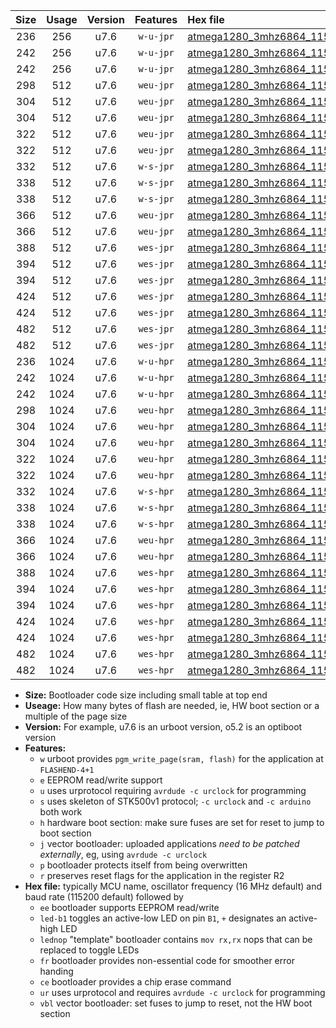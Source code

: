 |Size|Usage|Version|Features|Hex file|
|:-:|:-:|:-:|:-:|:--|
|236|256|u7.6|`w-u-jpr`|[atmega1280_3mhz6864_115200bps_ur_vbl.hex](https://raw.githubusercontent.com/stefanrueger/urboot/main//atmega1280_3mhz6864_115200bps_ur_vbl.hex)|
|242|256|u7.6|`w-u-jpr`|[atmega1280_3mhz6864_115200bps_led+b7_ur_vbl.hex](https://raw.githubusercontent.com/stefanrueger/urboot/main//atmega1280_3mhz6864_115200bps_led+b7_ur_vbl.hex)|
|242|256|u7.6|`w-u-jpr`|[atmega1280_3mhz6864_115200bps_lednop_ur_vbl.hex](https://raw.githubusercontent.com/stefanrueger/urboot/main//atmega1280_3mhz6864_115200bps_lednop_ur_vbl.hex)|
|298|512|u7.6|`weu-jpr`|[atmega1280_3mhz6864_115200bps_ee_ur_vbl.hex](https://raw.githubusercontent.com/stefanrueger/urboot/main//atmega1280_3mhz6864_115200bps_ee_ur_vbl.hex)|
|304|512|u7.6|`weu-jpr`|[atmega1280_3mhz6864_115200bps_ee_led+b7_ur_vbl.hex](https://raw.githubusercontent.com/stefanrueger/urboot/main//atmega1280_3mhz6864_115200bps_ee_led+b7_ur_vbl.hex)|
|304|512|u7.6|`weu-jpr`|[atmega1280_3mhz6864_115200bps_ee_lednop_ur_vbl.hex](https://raw.githubusercontent.com/stefanrueger/urboot/main//atmega1280_3mhz6864_115200bps_ee_lednop_ur_vbl.hex)|
|322|512|u7.6|`weu-jpr`|[atmega1280_3mhz6864_115200bps_ee_led+b7_fr_ur_vbl.hex](https://raw.githubusercontent.com/stefanrueger/urboot/main//atmega1280_3mhz6864_115200bps_ee_led+b7_fr_ur_vbl.hex)|
|322|512|u7.6|`weu-jpr`|[atmega1280_3mhz6864_115200bps_ee_lednop_fr_ur_vbl.hex](https://raw.githubusercontent.com/stefanrueger/urboot/main//atmega1280_3mhz6864_115200bps_ee_lednop_fr_ur_vbl.hex)|
|332|512|u7.6|`w-s-jpr`|[atmega1280_3mhz6864_115200bps_vbl.hex](https://raw.githubusercontent.com/stefanrueger/urboot/main//atmega1280_3mhz6864_115200bps_vbl.hex)|
|338|512|u7.6|`w-s-jpr`|[atmega1280_3mhz6864_115200bps_led+b7_vbl.hex](https://raw.githubusercontent.com/stefanrueger/urboot/main//atmega1280_3mhz6864_115200bps_led+b7_vbl.hex)|
|338|512|u7.6|`w-s-jpr`|[atmega1280_3mhz6864_115200bps_lednop_vbl.hex](https://raw.githubusercontent.com/stefanrueger/urboot/main//atmega1280_3mhz6864_115200bps_lednop_vbl.hex)|
|366|512|u7.6|`weu-jpr`|[atmega1280_3mhz6864_115200bps_ee_led+b7_fr_ce_ur_vbl.hex](https://raw.githubusercontent.com/stefanrueger/urboot/main//atmega1280_3mhz6864_115200bps_ee_led+b7_fr_ce_ur_vbl.hex)|
|366|512|u7.6|`weu-jpr`|[atmega1280_3mhz6864_115200bps_ee_lednop_fr_ce_ur_vbl.hex](https://raw.githubusercontent.com/stefanrueger/urboot/main//atmega1280_3mhz6864_115200bps_ee_lednop_fr_ce_ur_vbl.hex)|
|388|512|u7.6|`wes-jpr`|[atmega1280_3mhz6864_115200bps_ee_vbl.hex](https://raw.githubusercontent.com/stefanrueger/urboot/main//atmega1280_3mhz6864_115200bps_ee_vbl.hex)|
|394|512|u7.6|`wes-jpr`|[atmega1280_3mhz6864_115200bps_ee_led+b7_vbl.hex](https://raw.githubusercontent.com/stefanrueger/urboot/main//atmega1280_3mhz6864_115200bps_ee_led+b7_vbl.hex)|
|394|512|u7.6|`wes-jpr`|[atmega1280_3mhz6864_115200bps_ee_lednop_vbl.hex](https://raw.githubusercontent.com/stefanrueger/urboot/main//atmega1280_3mhz6864_115200bps_ee_lednop_vbl.hex)|
|424|512|u7.6|`wes-jpr`|[atmega1280_3mhz6864_115200bps_ee_led+b7_fr_vbl.hex](https://raw.githubusercontent.com/stefanrueger/urboot/main//atmega1280_3mhz6864_115200bps_ee_led+b7_fr_vbl.hex)|
|424|512|u7.6|`wes-jpr`|[atmega1280_3mhz6864_115200bps_ee_lednop_fr_vbl.hex](https://raw.githubusercontent.com/stefanrueger/urboot/main//atmega1280_3mhz6864_115200bps_ee_lednop_fr_vbl.hex)|
|482|512|u7.6|`wes-jpr`|[atmega1280_3mhz6864_115200bps_ee_led+b7_fr_ce_vbl.hex](https://raw.githubusercontent.com/stefanrueger/urboot/main//atmega1280_3mhz6864_115200bps_ee_led+b7_fr_ce_vbl.hex)|
|482|512|u7.6|`wes-jpr`|[atmega1280_3mhz6864_115200bps_ee_lednop_fr_ce_vbl.hex](https://raw.githubusercontent.com/stefanrueger/urboot/main//atmega1280_3mhz6864_115200bps_ee_lednop_fr_ce_vbl.hex)|
|236|1024|u7.6|`w-u-hpr`|[atmega1280_3mhz6864_115200bps_ur.hex](https://raw.githubusercontent.com/stefanrueger/urboot/main//atmega1280_3mhz6864_115200bps_ur.hex)|
|242|1024|u7.6|`w-u-hpr`|[atmega1280_3mhz6864_115200bps_led+b7_ur.hex](https://raw.githubusercontent.com/stefanrueger/urboot/main//atmega1280_3mhz6864_115200bps_led+b7_ur.hex)|
|242|1024|u7.6|`w-u-hpr`|[atmega1280_3mhz6864_115200bps_lednop_ur.hex](https://raw.githubusercontent.com/stefanrueger/urboot/main//atmega1280_3mhz6864_115200bps_lednop_ur.hex)|
|298|1024|u7.6|`weu-hpr`|[atmega1280_3mhz6864_115200bps_ee_ur.hex](https://raw.githubusercontent.com/stefanrueger/urboot/main//atmega1280_3mhz6864_115200bps_ee_ur.hex)|
|304|1024|u7.6|`weu-hpr`|[atmega1280_3mhz6864_115200bps_ee_led+b7_ur.hex](https://raw.githubusercontent.com/stefanrueger/urboot/main//atmega1280_3mhz6864_115200bps_ee_led+b7_ur.hex)|
|304|1024|u7.6|`weu-hpr`|[atmega1280_3mhz6864_115200bps_ee_lednop_ur.hex](https://raw.githubusercontent.com/stefanrueger/urboot/main//atmega1280_3mhz6864_115200bps_ee_lednop_ur.hex)|
|322|1024|u7.6|`weu-hpr`|[atmega1280_3mhz6864_115200bps_ee_led+b7_fr_ur.hex](https://raw.githubusercontent.com/stefanrueger/urboot/main//atmega1280_3mhz6864_115200bps_ee_led+b7_fr_ur.hex)|
|322|1024|u7.6|`weu-hpr`|[atmega1280_3mhz6864_115200bps_ee_lednop_fr_ur.hex](https://raw.githubusercontent.com/stefanrueger/urboot/main//atmega1280_3mhz6864_115200bps_ee_lednop_fr_ur.hex)|
|332|1024|u7.6|`w-s-hpr`|[atmega1280_3mhz6864_115200bps.hex](https://raw.githubusercontent.com/stefanrueger/urboot/main//atmega1280_3mhz6864_115200bps.hex)|
|338|1024|u7.6|`w-s-hpr`|[atmega1280_3mhz6864_115200bps_led+b7.hex](https://raw.githubusercontent.com/stefanrueger/urboot/main//atmega1280_3mhz6864_115200bps_led+b7.hex)|
|338|1024|u7.6|`w-s-hpr`|[atmega1280_3mhz6864_115200bps_lednop.hex](https://raw.githubusercontent.com/stefanrueger/urboot/main//atmega1280_3mhz6864_115200bps_lednop.hex)|
|366|1024|u7.6|`weu-hpr`|[atmega1280_3mhz6864_115200bps_ee_led+b7_fr_ce_ur.hex](https://raw.githubusercontent.com/stefanrueger/urboot/main//atmega1280_3mhz6864_115200bps_ee_led+b7_fr_ce_ur.hex)|
|366|1024|u7.6|`weu-hpr`|[atmega1280_3mhz6864_115200bps_ee_lednop_fr_ce_ur.hex](https://raw.githubusercontent.com/stefanrueger/urboot/main//atmega1280_3mhz6864_115200bps_ee_lednop_fr_ce_ur.hex)|
|388|1024|u7.6|`wes-hpr`|[atmega1280_3mhz6864_115200bps_ee.hex](https://raw.githubusercontent.com/stefanrueger/urboot/main//atmega1280_3mhz6864_115200bps_ee.hex)|
|394|1024|u7.6|`wes-hpr`|[atmega1280_3mhz6864_115200bps_ee_led+b7.hex](https://raw.githubusercontent.com/stefanrueger/urboot/main//atmega1280_3mhz6864_115200bps_ee_led+b7.hex)|
|394|1024|u7.6|`wes-hpr`|[atmega1280_3mhz6864_115200bps_ee_lednop.hex](https://raw.githubusercontent.com/stefanrueger/urboot/main//atmega1280_3mhz6864_115200bps_ee_lednop.hex)|
|424|1024|u7.6|`wes-hpr`|[atmega1280_3mhz6864_115200bps_ee_led+b7_fr.hex](https://raw.githubusercontent.com/stefanrueger/urboot/main//atmega1280_3mhz6864_115200bps_ee_led+b7_fr.hex)|
|424|1024|u7.6|`wes-hpr`|[atmega1280_3mhz6864_115200bps_ee_lednop_fr.hex](https://raw.githubusercontent.com/stefanrueger/urboot/main//atmega1280_3mhz6864_115200bps_ee_lednop_fr.hex)|
|482|1024|u7.6|`wes-hpr`|[atmega1280_3mhz6864_115200bps_ee_led+b7_fr_ce.hex](https://raw.githubusercontent.com/stefanrueger/urboot/main//atmega1280_3mhz6864_115200bps_ee_led+b7_fr_ce.hex)|
|482|1024|u7.6|`wes-hpr`|[atmega1280_3mhz6864_115200bps_ee_lednop_fr_ce.hex](https://raw.githubusercontent.com/stefanrueger/urboot/main//atmega1280_3mhz6864_115200bps_ee_lednop_fr_ce.hex)|

- **Size:** Bootloader code size including small table at top end
- **Useage:** How many bytes of flash are needed, ie, HW boot section or a multiple of the page size
- **Version:** For example, u7.6 is an urboot version, o5.2 is an optiboot version
- **Features:**
  + `w` urboot provides `pgm_write_page(sram, flash)` for the application at `FLASHEND-4+1`
  + `e` EEPROM read/write support
  + `u` uses urprotocol requiring `avrdude -c urclock` for programming
  + `s` uses skeleton of STK500v1 protocol; `-c urclock` and `-c arduino` both work
  + `h` hardware boot section: make sure fuses are set for reset to jump to boot section
  + `j` vector bootloader: uploaded applications *need to be patched externally*, eg, using `avrdude -c urclock`
  + `p` bootloader protects itself from being overwritten
  + `r` preserves reset flags for the application in the register R2
- **Hex file:** typically MCU name, oscillator frequency (16 MHz default) and baud rate (115200 default) followed by
  + `ee` bootloader supports EEPROM read/write
  + `led-b1` toggles an active-low LED on pin `B1`, `+` designates an active-high LED
  + `lednop` "template" bootloader contains `mov rx,rx` nops that can be replaced to toggle LEDs
  + `fr` bootloader provides non-essential code for smoother error handing
  + `ce` bootloader provides a chip erase command
  + `ur` uses urprotocol and requires `avrdude -c urclock` for programming
  + `vbl` vector bootloader: set fuses to jump to reset, not the HW boot section
